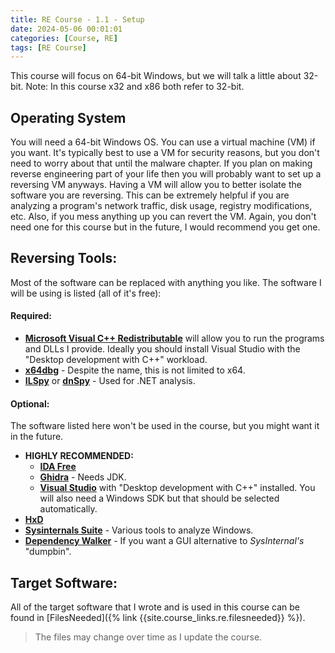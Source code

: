 ```yaml
---
title: RE Course - 1.1 - Setup
date: 2024-05-06 00:01:01
categories: [Course, RE]
tags: [RE Course]
---
```


This course will focus on 64-bit Windows, but we will talk a little about 32-bit. Note: In this course x32 and x86 both refer to 32-bit.

## Operating System

You will need a 64-bit Windows OS. You can use a virtual machine (VM) if you want. It's typically best to use a VM for security reasons, but you don't need to worry about that until the malware chapter. If you plan on making reverse engineering part of your life then you will probably want to set up a reversing VM anyways. Having a VM will allow you to better isolate the software you are reversing. This can be extremely helpful if you are analyzing a program's network traffic, disk usage, registry modifications, etc. Also, if you mess anything up you can revert the VM. Again, you don't need one for this course but in the future, I would recommend you get one.

## Reversing Tools:

Most of the software can be replaced with anything you like. The software I will be using is listed (all of it's free):  

#### Required:

* [**Microsoft Visual C++ Redistributable**](https://aka.ms/vs/16/release/vc_redist.x64.exe) will allow you to run the programs and DLLs I provide. Ideally you should install Visual Studio with the "Desktop development with C++" workload.
* [**x64dbg**](https://x64dbg.com/) - Despite the name, this is not limited to x64.
* [**ILSpy**](https://github.com/icsharpcode/ILSpy) or [**dnSpy**](https://github.com/0xd4d/dnSpy) - Used for .NET analysis.

#### Optional:

The software listed here won't be used in the course, but you might want it in the future.

* **HIGHLY RECOMMENDED:**
  * [**IDA Free**](https://hex-rays.com/ida-free/)
  * [**Ghidra**](https://ghidra-sre.org/) - Needs JDK.
  * [**Visual Studio**](https://visualstudio.microsoft.com/) with "Desktop development with C++" installed. You will also need a Windows SDK but that should be selected automatically.
* [**HxD**](https://mh-nexus.de/en/hxd/)
* [**Sysinternals Suite**](https://docs.microsoft.com/en-us/sysinternals/downloads/sysinternals-suite) - Various tools to analyze Windows.
* [**Dependency Walker**](https://www.dependencywalker.com/) - If you want a GUI alternative to _SysInternal's_ "dumpbin".

## Target Software:

All of the target software that I wrote and is used in this course can be found in [FilesNeeded]({% link {{site.course_links.re.filesneeded}} %}).

> The files may change over time as I update the course.